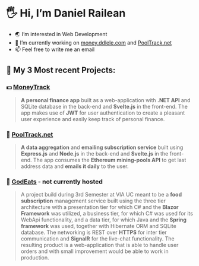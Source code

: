 # 🖐 Hi, I’m Daniel Railean
- 🌏 I’m interested in Web Development
- 🚧 I’m currently working on [money.ddlele.com](https://money.ddlele.com) and [PoolTrack.net](https://pooltrack.net)
- 📫 Feel free to write me an email

## 💼 My 3 Most recent Projects:
### 💵 [MoneyTrack](https://money.ddlele.com)
> **A personal finance app** built as a web-application with **.NET API** and SQLite database in the back-end and **Svelte.js** in the front-end. The app makes use of **JWT** for user authentication to create a pleasant user experience and easily keep track of personal finance.
### 🤖 [PoolTrack.net](https://pooltrack.net)
> **A data aggregation** and **emailing subscription service** built using **Express.js** and **Node.js** in the back-end and **Svelte.js** in the front-end. The app consumes the **Ethereum mining-pools API** to get last address data and **emails it daily** to the user.
### 🍕 [GodEats](https://github.com/godeats/sep3) - not currently hosted
>A project build during 3rd Semester at VIA UC meant to be a **food subscription** management service built using the three tier architecture with a presentation tier for which C# and the **Blazor Framework** was utilized, a business tier, for which C# was used for its WebApi functionality, and a data tier, for which Java and the **Spring framework** was used, together with Hibernate ORM and SQLite database. The networking is REST over **HTTPS** for inter tier communication and **SignalR** for the live-chat functionality. The resulting product is a web-application that is able to handle user orders and with small improvement would be able to work in production.


